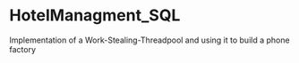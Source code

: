 # HotelManagment_SQL
Implementation of a Work-Stealing-Threadpool and using it to build a phone factory

